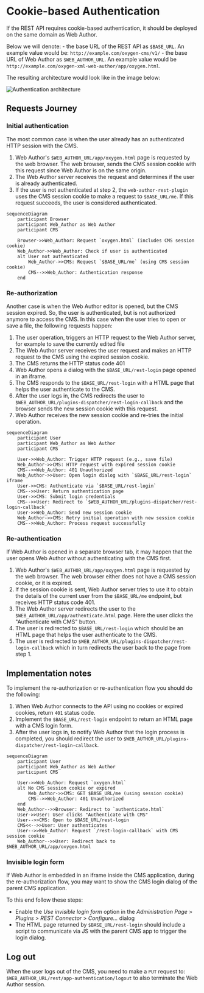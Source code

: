 # Cookie-based Authentication

If the REST API requires cookie-based authentication, it should be deployed on the same domain as Web Author.

Below we will denote:
    - the base URL of the REST API as `$BASE_URL`. An example value would be: `http://example.com/oxygen-cms/v1/`
    - the base URL of Web Author as `$WEB_AUTHOR_URL`. An example value would be `http://example.com/oxygen-xml-web-author/app/oxygen.html`.

The resulting architecture would look like in the image below:

![Authentication architecture](cookie-auth-architecture.png)

## Requests Journey

### Initial authentication
The most common case is when the user already has an authenticated HTTP session with
the CMS.

1. Web Author's `$WEB_AUTHOR_URL/app/oxygen.html` page is requested by the web browser. The web browser, sends the CMS session cookie with this request since Web Author is on the same origin.
2. The Web Author server receives the request and determines if the user is already authenticated. 
3. If the user is not authenticated at step 2, the `web-author-rest-plugin` uses the CMS session cookie to make a request to `$BASE_URL/me`. If this request succeeds, the user is considered authenticated.

```mermaid
sequenceDiagram
    participant Browser
    participant Web_Author as Web Author
    participant CMS

    Browser->>Web_Author: Request `oxygen.html` (includes CMS session cookie)
    Web_Author->>Web_Author: Check if user is authenticated
    alt User not authenticated
        Web_Author->>CMS: Request `$BASE_URL/me` (using CMS session cookie)
        CMS-->>Web_Author: Authentication response
    end
```

### Re-authorization

Another case is when the Web Author editor is opened, but the CMS session expired. So, the user is authenticated, but is not authorized anymore to access the CMS. In this case when the user tries to open or save a file, the following requests happen:

1. The user operation, triggers an HTTP request to the Web Author server, for example to save the currently edited file
2. The Web Author server receives the user request and makes an HTTP request to the CMS using the expired session cookie.
3. The CMS returns the HTTP status code 401
4. Web Author opens a dialog with the `$BASE_URL/rest-login` page opened in an iframe.
5. The CMS responds to the `$BASE_URL/rest-login` with a HTML page that helps the user authenticate to the CMS.
6. After the user logs in, the CMS redirects the user to `$WEB_AUTHOR_URL/plugins-dispatcher/rest-login-callback` and the browser sends the new session cookie with this request.
7. Web Author receives the new session cookie and re-tries the initial operation.

```mermaid
sequenceDiagram
    participant User
    participant Web_Author as Web Author
    participant CMS

    User->>Web_Author: Trigger HTTP request (e.g., save file)
    Web_Author->>CMS: HTTP request with expired session cookie
    CMS-->>Web_Author: 401 Unauthorized
    Web_Author->>User: Open login dialog with `$BASE_URL/rest-login` iframe
    User->>CMS: Authenticate via `$BASE_URL/rest-login`
    CMS-->>User: Return authentication page
    User->>CMS: Submit login credentials
    CMS-->>User: Redirect to `$WEB_AUTHOR_URL/plugins-dispatcher/rest-login-callback`
    User->>Web_Author: Send new session cookie
    Web_Author->>CMS: Retry initial operation with new session cookie
    CMS-->>Web_Author: Process request successfully
```

### Re-authentication

If Web Author is opened in a separate browser tab, it may happen that the user opens Web Author without authenticating with the CMS first. 

1. Web Author's `$WEB_AUTHOR_URL/app/oxygen.html` page is requested by the web browser. The web browser either does not have a CMS session cookie, or it is expired. 
  1. If the session cookie is sent, Web Author server tries to use it to obtain the details of the current user from the `$BASE_URL/me` endpoint, but receives HTTP status code 401.
2. The Web Author server redirects the user to the `$WEB_AUTHOR_URL/app/authenticate.html` page. Here the user clicks the "Authenticate with CMS" button.
3. The user is redirected to `$BASE_URL/rest-login` which should be an HTML page that helps the user authenticate to the CMS.
4. The user is redirected to `$WEB_AUTHOR_URL/plugins-dispatcher/rest-login-callback` which in turn redirects the user back to the page from step 1.

## Implementation notes

To implement the re-authorization or re-authentication flow you should do the following:

1. When Web Author connects to the API using no cookies or expired cookies, return `401` status code. 
2. Implement the `$BASE_URL/rest-login` endpoint to return an HTML page with a CMS login form.
3. After the user logs in, to notify Web Author that the login process is completed, you should redirect the user to `$WEB_AUTHOR_URL/plugins-dispatcher/rest-login-callback`.

```mermaid
sequenceDiagram
    participant User
    participant Web_Author as Web Author
    participant CMS
    
    User->>Web_Author: Request `oxygen.html`
    alt No CMS session cookie or expired
        Web_Author->>CMS: GET $BASE_URL/me (using session cookie)
        CMS-->>Web_Author: 401 Unauthorized
    end
    Web_Author-->>Browser: Redirect to `authenticate.html`
    User->>User: User clicks "Authenticate with CMS"
    User-->>CMS: Open to $BASE_URL/rest-login
    CMS<<-->>User: User authenticates
    User-->>Web_Author: Request `/rest-login-callback` with CMS session cookie
    Web_Author-->>User: Redirect back to $WEB_AUTHOR_URL/app/oxygen.html
```

### Invisible login form

If Web Author is embedded in an iframe inside the CMS application, during the re-authorization flow, you may want to show the CMS login dialog of the parent CMS application.

To this end follow these steps:
- Enable the _Use invisible login form_ option in the *Administration Page* > *Plugins* > *REST Connector* > *Configure...* dialog
- The HTML page returned by `$BASE_URL/rest-login` should include a script to communicate via JS with the parent CMS app to trigger the login dialog.

## Log out 

When the user logs out of the CMS, you need to make a `PUT` request to: `$WEB_AUTHOR_URL/rest/app-authentication/logout` to also terminate the Web Author session.
